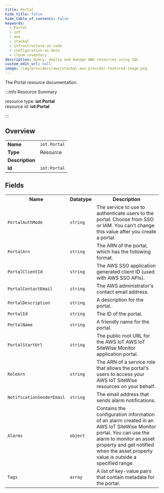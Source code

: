```yaml
---
title: Portal
hide_title: false
hide_table_of_contents: false
keywords:
  - Portal
  - iot
  - aws
  - stackql
  - infrastructure-as-code
  - configuration-as-data
  - cloud inventory
description: Query, deploy and manage AWS resources using SQL
custom_edit_url: null
image: /img/providers/aws/stackql-aws-provider-featured-image.png
---
```

The Portal resource documentation.

:::info Resource Summary

<div class="row">
<div class="providerDocColumn">
<span>resource type:&nbsp;<b>iot.Portal</b></span><br />
<span>resource id:&nbsp;<b>iot:Portal</b></span><br />
</div>
</div>

:::

## Overview
<table><tbody>
<tr><td><b>Name</b></td><td><code>iot.Portal</code></td></tr>
<tr><td><b>Type</b></td><td>Resource</td></tr>
<tr><td><b>Description</b></td><td></td></tr>
<tr><td><b>Id</b></td><td><code>iot:Portal</code></td></tr>
</tbody></table>

## Fields
<table><tbody>
<tr><th>Name</th><th>Datatype</th><th>Description</th></tr>
<tr><td><code>PortalAuthMode</code></td><td><code>string</code></td><td>The service to use to authenticate users to the portal. Choose from SSO or IAM. You can't change this value after you create a portal.</td></tr><tr><td><code>PortalArn</code></td><td><code>string</code></td><td>The ARN of the portal, which has the following format.</td></tr><tr><td><code>PortalClientId</code></td><td><code>string</code></td><td>The AWS SSO application generated client ID (used with AWS SSO APIs).</td></tr><tr><td><code>PortalContactEmail</code></td><td><code>string</code></td><td>The AWS administrator's contact email address.</td></tr><tr><td><code>PortalDescription</code></td><td><code>string</code></td><td>A description for the portal.</td></tr><tr><td><code>PortalId</code></td><td><code>string</code></td><td>The ID of the portal.</td></tr><tr><td><code>PortalName</code></td><td><code>string</code></td><td>A friendly name for the portal.</td></tr><tr><td><code>PortalStartUrl</code></td><td><code>string</code></td><td>The public root URL for the AWS IoT AWS IoT SiteWise Monitor application portal.</td></tr><tr><td><code>RoleArn</code></td><td><code>string</code></td><td>The ARN of a service role that allows the portal's users to access your AWS IoT SiteWise resources on your behalf.</td></tr><tr><td><code>NotificationSenderEmail</code></td><td><code>string</code></td><td>The email address that sends alarm notifications.</td></tr><tr><td><code>Alarms</code></td><td><code>object</code></td><td>Contains the configuration information of an alarm created in an AWS IoT SiteWise Monitor portal. You can use the alarm to monitor an asset property and get notified when the asset property value is outside a specified range.</td></tr><tr><td><code>Tags</code></td><td><code>array</code></td><td>A list of key-value pairs that contain metadata for the portal.</td></tr>
</tbody></table>